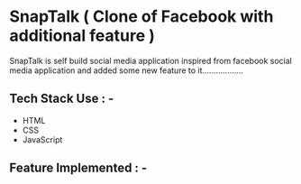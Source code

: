 # SnapTalk ( Clone of Facebook with additional feature )

<p>SnapTalk is self build social media application inspired from facebook social media application and added some new feature to it.................. </p>

## Tech Stack Use : -

  - HTML
  - CSS
  - JavaScript
  
## Feature Implemented : -


